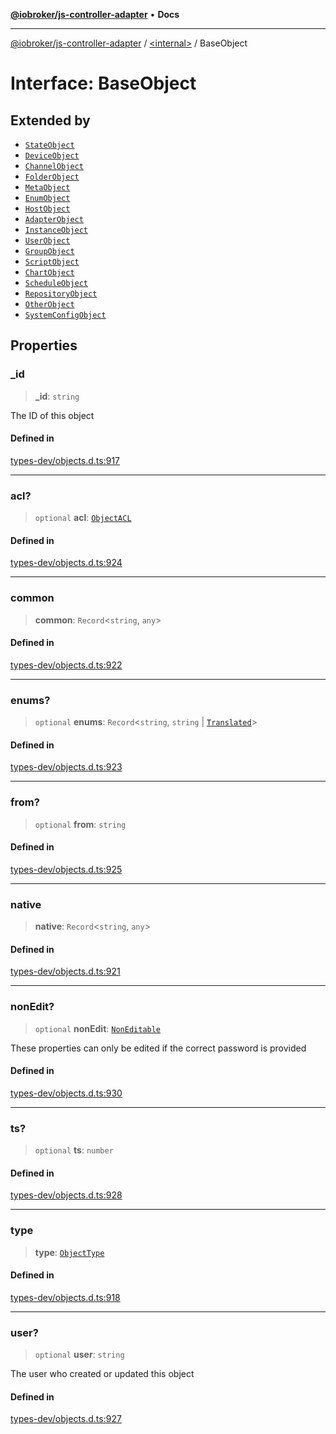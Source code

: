 [**@iobroker/js-controller-adapter**](../../README.md) • **Docs**

***

[@iobroker/js-controller-adapter](../../globals.md) / [\<internal\>](../README.md) / BaseObject

# Interface: BaseObject

## Extended by

- [`StateObject`](StateObject.md)
- [`DeviceObject`](DeviceObject.md)
- [`ChannelObject`](ChannelObject.md)
- [`FolderObject`](FolderObject.md)
- [`MetaObject`](MetaObject.md)
- [`EnumObject`](EnumObject.md)
- [`HostObject`](HostObject.md)
- [`AdapterObject`](AdapterObject.md)
- [`InstanceObject`](InstanceObject.md)
- [`UserObject`](UserObject.md)
- [`GroupObject`](GroupObject.md)
- [`ScriptObject`](ScriptObject.md)
- [`ChartObject`](ChartObject.md)
- [`ScheduleObject`](ScheduleObject.md)
- [`RepositoryObject`](RepositoryObject.md)
- [`OtherObject`](OtherObject.md)
- [`SystemConfigObject`](SystemConfigObject.md)

## Properties

### \_id

> **\_id**: `string`

The ID of this object

#### Defined in

[types-dev/objects.d.ts:917](https://github.com/ioBroker/ioBroker.js-controller/blob/ec9b0b016d2d4f5ad1591c6bd149fd060033bed1/packages/types-dev/objects.d.ts#L917)

***

### acl?

> `optional` **acl**: [`ObjectACL`](ObjectACL.md)

#### Defined in

[types-dev/objects.d.ts:924](https://github.com/ioBroker/ioBroker.js-controller/blob/ec9b0b016d2d4f5ad1591c6bd149fd060033bed1/packages/types-dev/objects.d.ts#L924)

***

### common

> **common**: `Record`\<`string`, `any`\>

#### Defined in

[types-dev/objects.d.ts:922](https://github.com/ioBroker/ioBroker.js-controller/blob/ec9b0b016d2d4f5ad1591c6bd149fd060033bed1/packages/types-dev/objects.d.ts#L922)

***

### enums?

> `optional` **enums**: `Record`\<`string`, `string` \| [`Translated`](../type-aliases/Translated.md)\>

#### Defined in

[types-dev/objects.d.ts:923](https://github.com/ioBroker/ioBroker.js-controller/blob/ec9b0b016d2d4f5ad1591c6bd149fd060033bed1/packages/types-dev/objects.d.ts#L923)

***

### from?

> `optional` **from**: `string`

#### Defined in

[types-dev/objects.d.ts:925](https://github.com/ioBroker/ioBroker.js-controller/blob/ec9b0b016d2d4f5ad1591c6bd149fd060033bed1/packages/types-dev/objects.d.ts#L925)

***

### native

> **native**: `Record`\<`string`, `any`\>

#### Defined in

[types-dev/objects.d.ts:921](https://github.com/ioBroker/ioBroker.js-controller/blob/ec9b0b016d2d4f5ad1591c6bd149fd060033bed1/packages/types-dev/objects.d.ts#L921)

***

### nonEdit?

> `optional` **nonEdit**: [`NonEditable`](NonEditable.md)

These properties can only be edited if the correct password is provided

#### Defined in

[types-dev/objects.d.ts:930](https://github.com/ioBroker/ioBroker.js-controller/blob/ec9b0b016d2d4f5ad1591c6bd149fd060033bed1/packages/types-dev/objects.d.ts#L930)

***

### ts?

> `optional` **ts**: `number`

#### Defined in

[types-dev/objects.d.ts:928](https://github.com/ioBroker/ioBroker.js-controller/blob/ec9b0b016d2d4f5ad1591c6bd149fd060033bed1/packages/types-dev/objects.d.ts#L928)

***

### type

> **type**: [`ObjectType`](../type-aliases/ObjectType.md)

#### Defined in

[types-dev/objects.d.ts:918](https://github.com/ioBroker/ioBroker.js-controller/blob/ec9b0b016d2d4f5ad1591c6bd149fd060033bed1/packages/types-dev/objects.d.ts#L918)

***

### user?

> `optional` **user**: `string`

The user who created or updated this object

#### Defined in

[types-dev/objects.d.ts:927](https://github.com/ioBroker/ioBroker.js-controller/blob/ec9b0b016d2d4f5ad1591c6bd149fd060033bed1/packages/types-dev/objects.d.ts#L927)
